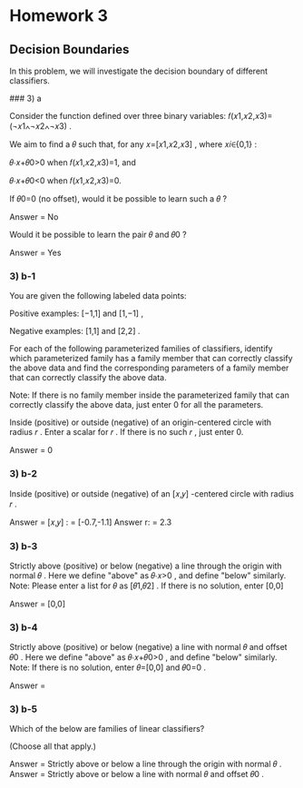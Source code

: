 # Homework 3

## Decision Boundaries


In this problem, we will investigate the decision boundary of different classifiers.


### 3) a

Consider the function defined over three binary variables:  𝑓(𝑥1,𝑥2,𝑥3)=(¬𝑥1∧¬𝑥2∧¬𝑥3) .

We aim to find a  𝜃  such that, for any  𝑥=[𝑥1,𝑥2,𝑥3] , where  𝑥𝑖∈{0,1} :

𝜃⋅𝑥+𝜃0>0 when 𝑓(𝑥1,𝑥2,𝑥3)=1, and  
 
𝜃⋅𝑥+𝜃0<0 when 𝑓(𝑥1,𝑥2,𝑥3)=0. 
 
If  𝜃0=0  (no offset), would it be possible to learn such a  𝜃 ?

Answer = No

Would it be possible to learn the pair  𝜃  and  𝜃0 ?

Answer = Yes


### 3) b-1

You are given the following labeled data points:

Positive examples:  [−1,1]  and  [1,−1] ,

Negative examples:  [1,1]  and  [2,2] .

For each of the following parameterized families of classifiers, identify which parameterized family has a family member that can correctly classify the above data and find the corresponding parameters of a family member that can correctly classify the above data.

Note: If there is no family member inside the parameterized family that can correctly classify the above data, just enter  0  for all the parameters.

Inside (positive) or outside (negative) of an origin-centered circle with radius  𝑟 . Enter a scalar for  𝑟 . If there is no such  𝑟 , just enter 0.

Answer = 0


### 3) b-2

Inside (positive) or outside (negative) of an  [𝑥,𝑦] -centered circle with radius  𝑟 .

Answer = [𝑥,𝑦] : = [-0.7,-1.1]
Answer r: = 2.3


### 3) b-3

Strictly above (positive) or below (negative) a line through the origin with normal  𝜃 . Here we define "above" as  𝜃⋅𝑥>0 , and define "below" similarly. Note: Please enter a list for  𝜃  as  [𝜃1,𝜃2] . If there is no solution, enter  [0,0]

Answer = [0,0]

### 3) b-4

Strictly above (positive) or below (negative) a line with normal  𝜃  and offset  𝜃0 . Here we define "above" as  𝜃⋅𝑥+𝜃0>0 , and define "below" similarly. Note: If there is no solution, enter  𝜃=[0,0]  and  𝜃0=0 .

Answer = 


### 3) b-5

Which of the below are families of linear classifiers?

(Choose all that apply.)

Answer = Strictly above or below a line through the origin with normal  𝜃 .
Answer = Strictly above or below a line with normal  𝜃  and offset  𝜃0 .

